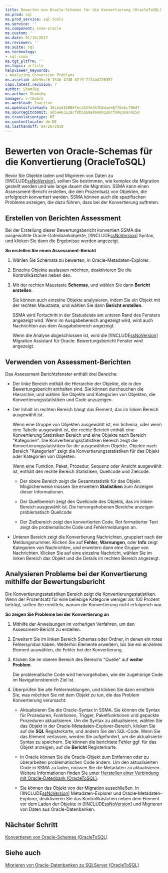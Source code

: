 ```yaml
---
title: Bewerten von Oracle-Schemas für die Konvertierung (OracleToSQL) | Microsoft Docs
ms.prod: sql
ms.prod_service: sql-tools
ms.service: ''
ms.component: ssma-oracle
ms.custom: ''
ms.date: 01/19/2017
ms.reviewer: ''
ms.suite: sql
ms.technology:
- sql-ssma
ms.tgt_pltfrm: ''
ms.topic: article
helpviewer_keywords:
- Analyzing Conversion Problems
ms.assetid: 4de9bcf6-1346-4740-87f9-7f24a8226357
caps.latest.revision: 7
author: Shamikg
ms.author: Shamikg
manager: v-thobro
ms.workload: Inactive
ms.openlocfilehash: 30cead1b886fecd524e417b5daee6f76ebc796d7
ms.sourcegitcommit: a85a46312acf8b5a59a8a900310cf088369c4150
ms.translationtype: MT
ms.contentlocale: de-DE
ms.lasthandoff: 04/26/2018
---
```

# <a name="assessing-oracle-schemas-for-conversion-oracletosql"></a>Bewerten von Oracle-Schemas für die Konvertierung (OracleToSQL)
Bevor Sie Objekte laden und Migrieren von Daten zu [!INCLUDE[ssNoVersion](../../includes/ssnoversion_md.md)], sollten Sie bestimmen, wie komplex die Migration gestellt werden und wie lange dauert die Migration. SSMA kann einen Assessment-Bericht erstellen, die den Prozentsatz von Objekten, die erfolgreich konvertiert werden. SSMA können auch die spezifischen Probleme anzeigen, die dazu führen, dass bei der Konvertierung auftreten.  
  
## <a name="creating-assessment-reports"></a>Erstellen von Berichten Assessment  
Bei der Erstellung dieser Bewertungsbericht konvertiert SSMA die ausgewählte Oracle-Datenbankobjekte, [!INCLUDE[ssNoVersion](../../includes/ssnoversion_md.md)] Syntax, und klicken Sie dann die Ergebnisse werden angezeigt.  
  
**So erstellen Sie einen Assessment-Bericht**  
  
1.  Wählen Sie Schemata zu bewerten, in Oracle-Metadaten-Explorer.  
  
2.  Einzelne Objekte auslassen möchten, deaktivieren Sie die Kontrollkästchen neben den.  
  
3.  Mit der rechten Maustaste **Schemas**, und wählen Sie dann **Bericht erstellen**.  
  
    Sie können auch einzelne Objekte analysieren, indem Sie ein Objekt mit der rechten Maustaste, und wählen Sie dann **Bericht erstellen**.  
  
    SSMA wird Fortschritt in der Statusleiste am unteren Rand des Fensters angezeigt wird. Wenn im Ausgabebereich angezeigt wird, wird auch Nachrichten aus dem Ausgabebereich angezeigt.  
  
    Wenn die Analyse abgeschlossen ist, wird die [!INCLUDE[ssNoVersion](../../includes/ssnoversion_md.md)] Migration Assistant für Oracle: Bewertungsbericht Fenster wird angezeigt.  
  
## <a name="using-assessment-reports"></a>Verwenden von Assessment-Berichten  
Das Assessment Berichtsfenster enthält drei Bereiche:  
  
-   Der linke Bereich enthält die Hierarchie der Objekte, die in den Bewertungsbericht enthalten sind. Sie können durchsuchen die Hierarchie, und wählen Sie Objekte und Kategorien von Objekten, die Konvertierungsstatistiken und Code anzuzeigen.  
  
-   Der Inhalt im rechten Bereich hängt das Element, das im linken Bereich ausgewählt ist.  
  
    Wenn eine Gruppe von Objekten ausgewählt ist, ein Schema, oder wenn eine Tabelle ausgewählt ist, der rechte Bereich enthält eine Konvertierung Statistiken Bereich und eine Objekte nach Bereich "Kategorien". Die Konvertierungsstatistiken Bereich zeigt die Konvertierungsstatistiken für die ausgewählten Objekte. Objekte nach Bereich "Kategorien" zeigt die Konvertierungsstatistiken für das Objekt oder Kategorien von Objekten.  
  
    Wenn eine Funktion, Paket, Prozedur, Sequenz oder Ansicht ausgewählt ist, enthält den rechte Bereich Statistiken, Quellcode und Zielcode.  
  
    -   Der obere Bereich zeigt die Gesamtstatistik für das Objekt. Möglicherweise müssen Sie erweitern **Statistiken** zum Anzeigen dieser Informationen.  
  
    -   Der Quellbereich zeigt den Quellcode des Objekts, das im linken Bereich ausgewählt ist. Die hervorgehobenen Bereiche anzeigen problematisch Quellcode  
  
    -   Der Zielbereich zeigt den konvertierten Code. Rot formatierter Text zeigt die problematische Code und Fehlermeldungen an.  
  
-   Unteren Bereich zeigt die Konvertierung Nachrichten, gruppiert nach der Meldungsnummer. Klicken Sie auf **Fehler**, **Warnungen**, oder **Info** zeigt Kategorien von Nachrichten, und erweitern dann eine Gruppe von Nachrichten. Klicken Sie auf eine einzelne Nachricht, wählen Sie im linken Bereich das Objekt und die Details im rechten Bereich angezeigt.  
  
## <a name="analyzing-conversion-problems-by-using-the-assessment-report"></a>Analysieren Probleme bei der Konvertierung mithilfe der Bewertungsbericht  
Die Konvertierungsstatistiken Bereich zeigt die Konvertierungsstatistiken. Wenn der Prozentsatz für eine beliebige Kategorie weniger als 100 Prozent beträgt, sollten Sie ermitteln, warum die Konvertierung nicht erfolgreich war.  
  
**So zeigen Sie Probleme bei der Konvertierung an**  
  
1.  Mithilfe der Anweisungen im vorherigen Verfahren, um den Assessment-Bericht zu erstellen.  
  
2.  Erweitern Sie im linken Bereich Schemas oder Ordner, in denen ein rotes Fehlersymbol haben. Weiterhin Elemente erweitern, bis Sie ein einzelnes Element auswählen, die Fehler bei der Konvertierung.  
  
3.  Klicken Sie im oberen Bereich des Bereichs "Quelle" auf **weiter Problem**.  
  
    Die problematische Code wird hervorgehoben, wie der zugehörige Code im Navigationsbereich Ziel ist.  
  
4.  Überprüfen Sie alle Fehlermeldungen, und klicken Sie dann ermitteln Sie, was möchten Sie mit dem Objekt zu tun, die das Problem Konvertierung verursacht:  
  
    -   Aktualisieren Sie die Oracle-Syntax in SSMA. Sie können die Syntax für Prozeduren, Funktionen, Trigger, Paketfunktionen und gepackte Prozeduren aktualisieren. Um die Syntax zu aktualisieren, wählen Sie das Objekt in der Oracle-Metadaten-Explorer-Bereich, klicken Sie auf die **SQL** Registerkarte, und ändern Sie den SQL-Code. Wenn Sie das Element verlassen, werden Sie aufgefordert, um die aktualisierte Syntax zu speichern. Sie können die berichtete Fehler ggf. für das Objekt anzeigen, auf die **Bericht** Registerkarte.  
  
    -   In Oracle können Sie die Oracle-Objekt zum Entfernen oder zu überarbeiten problematischen Code ändern. Um den aktualisierten Code in SSMA zu laden, müssen Sie die Metadaten zu aktualisieren. Weitere Informationen finden Sie unter [Herstellen einer Verbindung mit Oracle-Datenbank &#40;OracleToSQL&#41;](../../ssma/oracle/connecting-to-oracle-database-oracletosql.md).  
  
    -   Sie können das Objekt von der Migration ausschließen. In [!INCLUDE[ssNoVersion](../../includes/ssnoversion_md.md)] Metadaten-Explorer und Oracle-Metadaten-Explorer, deaktivieren Sie das Kontrollkästchen neben dem Element vor dem Laden der Objekte in [!INCLUDE[ssNoVersion](../../includes/ssnoversion_md.md)] und Migrieren von Daten aus Oracle-Datenbanken.  
  
## <a name="next-step"></a>Nächster Schritt  
[Konvertieren von Oracle-Schemas &#40;OracleToSQL&#41;](../../ssma/oracle/converting-oracle-schemas-oracletosql.md)  
  
## <a name="see-also"></a>Siehe auch  
[Migrieren von Oracle-Datenbanken zu SQLServer &#40;OracleToSQL&#41;](../../ssma/oracle/migrating-oracle-databases-to-sql-server-oracletosql.md)  
  
